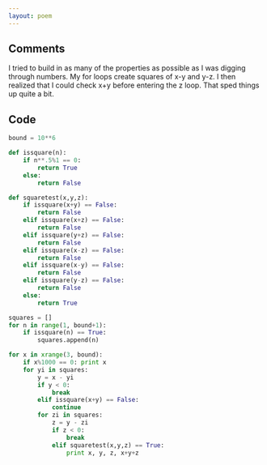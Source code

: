 ```yaml
---
layout: poem
---
```


## Comments

I tried to build in as many of the properties as possible as I was digging
through numbers. My for loops create squares of x-y and y-z. I then realized
that I could check x+y before entering the z loop. That sped things up quite a
bit.

## Code

```python
bound = 10**6

def issquare(n):
	if n**.5%1 == 0:
		return True
	else:
		return False

def squaretest(x,y,z):
	if issquare(x+y) == False:
		return False
	elif issquare(x+z) == False:
		return False
	elif issquare(y+z) == False:
		return False
	elif issquare(x-z) == False:
		return False
	elif issquare(x-y) == False:
		return False
	elif issquare(y-z) == False:
		return False
	else:
		return True

squares = []
for n in range(1, bound+1):
	if issquare(n) == True:
		squares.append(n)

for x in xrange(3, bound):
	if x%1000 == 0: print x
	for yi in squares:
		y = x - yi
		if y < 0:
			break
		elif issquare(x+y) == False:
			continue
		for zi in squares:
			z = y - zi
			if z < 0:
				break
			elif squaretest(x,y,z) == True:
				print x, y, z, x+y+z
				
```
